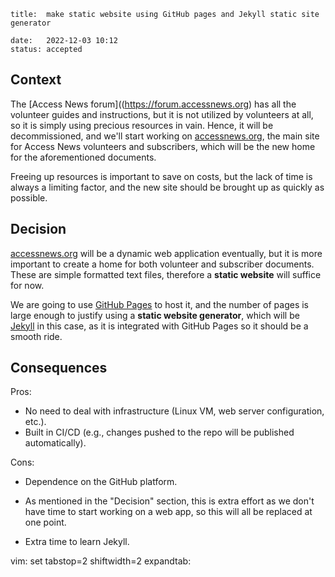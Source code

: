     title:  make static website using GitHub pages and Jekyll static site generator

    date:   2022-12-03 10:12
    status: accepted

## Context

The [Access News forum]((https://forum.accessnews.org) has all the volunteer guides and instructions, but it is not utilized by volunteers at all, so it is simply using precious resources in vain. Hence, it will be decommissioned, and we'll start working on [accessnews.org](https://accessnews.org), the main site for Access News volunteers and subscribers, which will be the new home for the aforementioned documents.

Freeing up resources is important to save on costs, but the lack of time is always a limiting factor, and the new site should be brought up as quickly as possible.

## Decision

[accessnews.org](https://accessnews.org) will be a dynamic web application eventually, but it is more important to create a home for both volunteer and subscriber documents. These are simple formatted text files, therefore a **static website** will suffice for now.

We are going to use [GitHub Pages](https://docs.github.com/en/pages) to host it, and the number of pages is large enough to justify using a **static website generator**, which will be [Jekyll](https://jekyllrb.com/showcase/) in this case, as it is integrated with GitHub Pages so it should be a smooth ride.

## Consequences

Pros:

+ No need to deal with infrastructure (Linux VM, web server configuration, etc.).
+ Built in CI/CD (e.g., changes pushed to the repo will be published automatically).

Cons:

+ Dependence on the GitHub platform.

+ As mentioned in the "Decision" section, this is extra effort as we don't have time to start working on a web app, so this will all be replaced at one point.

+ Extra time to learn Jekyll.


vim: set tabstop=2 shiftwidth=2 expandtab:
